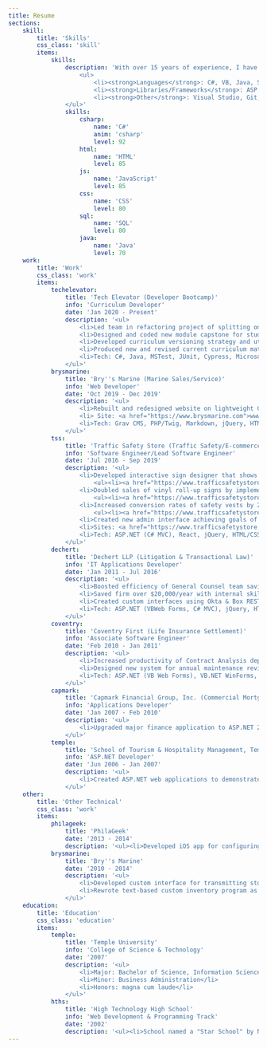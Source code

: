 ```yaml
---
title: Resume
sections:
    skill:
        title: 'Skills'
        css_class: 'skill'
        items:
            skills:
                description: 'With over 15 years of experience, I have worked with a variety of languages, ranging from the .NET ecosystem to web technologies to open-source languages.
                    <ul>
                        <li><strong>Languages</strong>: C#, VB, Java, SQL, HTML, CSS, JavaScript, PHP, Twig, PowerShell, Bash</li>
                        <li><strong>Libraries/Frameworks</strong>: ASP.NET (MVC & Web Forms), LINQ, Entity Framework, jQuery, React, Vue.js</li>
                        <li><strong>Other</strong>: Visual Studio, Git, GitHub, GitLab, TeamCity, Octopus Deploy, Grunt, npm, TFS, Microsoft SSRS, Microsoft SSIS, Grav</li>
                </ul>'
                skills:
                    csharp:
                        name: 'C#'
                        anim: 'csharp'
                        level: 92
                    html:
                        name: 'HTML'
                        level: 85
                    js:
                        name: 'JavaScript'
                        level: 85
                    css:
                        name: 'CSS'
                        level: 80
                    sql:
                        name: 'SQL'
                        level: 80
                    java:
                        name: 'Java'
                        level: 70
    work:
        title: 'Work'
        css_class: 'work'
        items:
            techelevator:
                title: 'Tech Elevator (Developer Bootcamp)'
                info: 'Curriculum Developer'
                date: 'Jan 2020 - Present'
                description: '<ul>
                    <li>Led team in refactoring project of splitting one day of content into two. Work included determining where new content was needed, enhancing existing material, and updating following days to utilize new patterns established.</li>
                    <li>Designed and coded new module capstone for students to demonstrate knowledge in client/server web API code and SQL backed storage through DAO classes.</li>
                    <li>Developed curriculum versioning strategy and utility tool to bundle curriculum content spread over 25+ repositories into one, with different amount of content and folder structures to support the full-time, part-time, and enterprise programs.</li>
                    <li>Produced new and revised current curriculum materials—tutorials, exercises, reading content, quizzes, and instructor lecture notes. Ported content between C# and Java.</li>
                    <li>Tech: C#, Java, MSTest, JUnit, Cypress, Microsoft SQL Server, PostgreSQL, Vue.js, HTML/CSS/JS, Docker, Markdown</li>
                </ul>'
            brysmarine:
                title: 'Bry''s Marine (Marine Sales/Service)'
                info: 'Web Developer'
                date: 'Oct 2019 - Dec 2019'
                description: '<ul>
                    <li>Rebuilt and redesigned website on lightweight CMS with focus on SEO and better user experience.</li>
                    <li> Site: <a href="https://www.brysmarine.com">www.brysmarine.com</a></li>
                    <li>Tech: Grav CMS, PHP/Twig, Markdown, jQuery, HTML/CSS/JS, DreamHost, Cloudinary</li>
                </ul>'
            tss:
                title: 'Traffic Safety Store (Traffic Safety/E-commerce)'
                info: 'Software Engineer/Lead Software Engineer'
                date: 'Jul 2016 - Sep 2019'
                description: '<ul>
                    <li>Developed interactive sign designer that shows live preview as customer types and changes font size, color, and positioning. Resulted in more than $36,000 of additional sales in first 6 months.
                        <ul><li><a href="https://www.trafficsafetystore.com/product/customization?productoptionid=4625">www.trafficsafetystore.com/product/customization?productoptionid=4625</a></li></ul></li>
                    <li>Doubled sales of vinyl roll-up signs by implementing new stylish interface with built-in search that brings the most relevant signs to the top, and supporting hundreds of different sign legends.
                        <ul><li><a href="https://www.trafficsafetystore.com/traffic-signs/roll-up-48">www.trafficsafetystore.com/traffic-signs/roll-up-48</a></li></ul></li>
                    <li>Increased conversion rates of safety vests by 20% with enhanced site search and filtering capabilities that gave customers the ability to find products by size, color, material, and ANSI safety rating quickly.
                        <ul><li><a href="https://www.trafficsafetystore.com/safety-vests">www.trafficsafetystore.com/safety-vests</a></li></ul></li>
                    <li>Created new admin interface achieving goals of unified login across allsites, better visibility into e-commerce & phone orders, and toggling on-sale/out-of-stock quickly for multiple products.</li>
                    <li>Sites: <a href="https://www.trafficsafetystore.com">trafficsafetystore.com</a>, <a href="https://parkingblock.com">parkingblock.com</a>, <a href="https://www.trafficcones.com">trafficcones.com</a>, <a href="https://www.airportsafetystore.com">airportsafetystore.com</a></li>
                    <li>Tech: ASP.NET (C# MVC), React, jQuery, HTML/CSS/JS, MS SQL Server, SSRS, Elasticsearch, Cloudinary</li>
                </ul>'
            dechert:
                title: 'Dechert LLP (Litigation & Transactional Law)'
                info: 'IT Applications Developer'
                date: 'Jan 2011 - Jul 2016'
                description: '<ul>
                    <li>Boosted efficiency of General Counsel team saving over 10 hours/week with system to record ethical screens, manage access lists, and automatically secure digital documents & workspaces.</li>
                    <li>Saved firm over $20,000/year with internal skills & experience tracking application. Developed dynamic and interactive front end based on Photoshop mockups designed by marketing department.</li>
                    <li>Created custom interfaces using Okta & Box REST APIs to enable more customer service functions to be done by the Help Desk and IT Operations groups. Resulted in less customer frustration and downtime.</li>
                    <li>Tech: ASP.NET (VBWeb Forms, C# MVC), jQuery, HTML/CSS/JS, MS SQL Server, SSRS, SSIS, iManage</li>
                </ul>'
            coventry:
                title: 'Coventry First (Life Insurance Settlement)'
                info: 'Associate Software Engineer'
                date: 'Feb 2010 - Jan 2011'
                description: '<ul>
                    <li>Increased productivity of Contract Analysis department by enhancing key system, enabling more data to be captured and tasks done more efficiently. Analyst daily calls increased 10-20% and significantly reduced backlog.</li>
                    <li>Designed new system for annual maintenance review workflow with new approval request form and ability to track approval history. Decreased complexity of process, made less error prone, and less frustrating to the users.</li>
                    <li>Tech: ASP.NET (VB Web Forms), VB.NET WinForms, HTML/CSS/JS, MS SQL Server</li>
                </ul>'
            capmark:
                title: 'Capmark Financial Group, Inc. (Commercial Mortgage)'
                info: 'Applications Developer'
                date: 'Jan 2007 - Feb 2010'
                description: '<ul>
                    <li>Upgraded major finance application to ASP.NET 2.0 and implemented new features from business requests. Worked with QA department to ensure full coverage of testing and an error-free release.</li>
                </ul>'
            temple:
                title: 'School of Tourism & Hospitality Management, Temple University (Education)'
                info: 'ASP.NET Developer'
                date: 'Jun 2006 - Jan 2007'
                description: '<ul>
                    <li>Created ASP.NET web applications to demonstrate improved business methods for professionals in hospitality management, event planning, and risk prevention.</li>
                </ul>'
    other:
        title: 'Other Technical'
        css_class: 'work'
        items:
            philageek:
                title: 'PhilaGeek'
                date: '2013 - 2014'
                description: '<ul><li>Developed iOS app for configuring routers running third-party firmware DD-WRT.</li></ul>'
            brysmarine:
                title: 'Bry''s Marine'
                date: '2010 - 2014'
                description: '<ul>
                    <li>Developed custom interface for transmitting store inventory to manufacturer database searchable by all North American marine dealers. Part sales increased 10% helping clear out older and obsolete parts.</li>
                    <li>Rewrote text-based custom inventory program as WinForms application for use on Windows 7.</li>
                </ul>'
    education:
        title: 'Education'
        css_class: 'education'
        items:
            temple:
                title: 'Temple University'
                info: 'College of Science & Technology'
                date: '2007'
                description: '<ul>
                    <li>Major: Bachelor of Science, Information Science & Technology</li>
                    <li>Minor: Business Administration</li>
                    <li>Honors: magna cum laude</li>
                </ul>'
            hths:
                title: 'High Technology High School'
                info: 'Web Development & Programming Track'
                date: '2002'
                description: '<ul><li>School named a "Star School" by NJ Department of Education, recipient of National Blue Ribbon Award, and consistently ranked within the top 20 high schools of New Jersey & US by many news organizations.</li></ul>'
---
```


